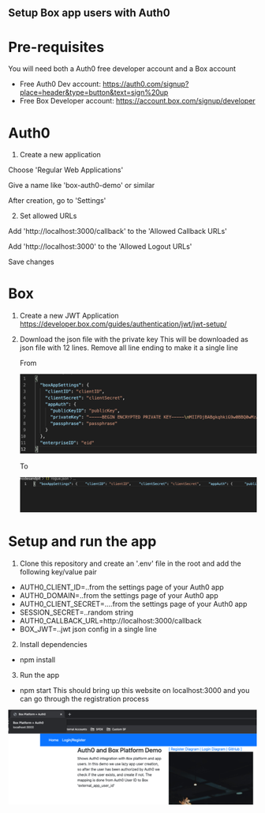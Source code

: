 ## Setup Box app users with Auth0

# Pre-requisites
You will need both a Auth0 free developer account and a Box account
- Free Auth0 Dev account: https://auth0.com/signup?place=header&type=button&text=sign%20up
- Free Box Developer account: https://account.box.com/signup/developer

# Auth0

1. Create a new application
  
  Choose 'Regular Web Applications'
  
  Give a name like 'box-auth0-demo' or similar
  
  After creation, go to 'Settings'

2. Set allowed URLs
  
  Add 'http://localhost:3000/callback' to the 'Allowed Callback URLs'
  
  Add 'http://localhost:3000' to the 'Allowed Logout URLs'
  
  Save changes

# Box

1. Create a new JWT Application https://developer.box.com/guides/authentication/jwt/jwt-setup/
2. Download the json file with the private key
   This will be downloaded as json file with 12 lines. Remove all line ending to make it a single line
  
    From

    ![multi](/images/multi.png)
    
    To
    
    ![single](/images/single.png)

# Setup and run the app

1. Clone this repository and create an '.env' file in the root and add the following key/value pair
  -  AUTH0_CLIENT_ID=..from the settings page of your Auth0 app
  -  AUTH0_DOMAIN=..from the settings page of your Auth0 app
  -  AUTH0_CLIENT_SECRET=....from the settings page of your Auth0 app
  -  SESSION_SECRET=..random string 
  -  AUTH0_CALLBACK_URL=http://localhost:3000/callback
  -  BOX_JWT=..jwt json config in a single line

2. Install dependencies
  - npm install

3. Run the app
  - npm start
  This should bring up this website on localhost:3000 and you can go through the registration process
  
  ![screen](/images/screen.png)


